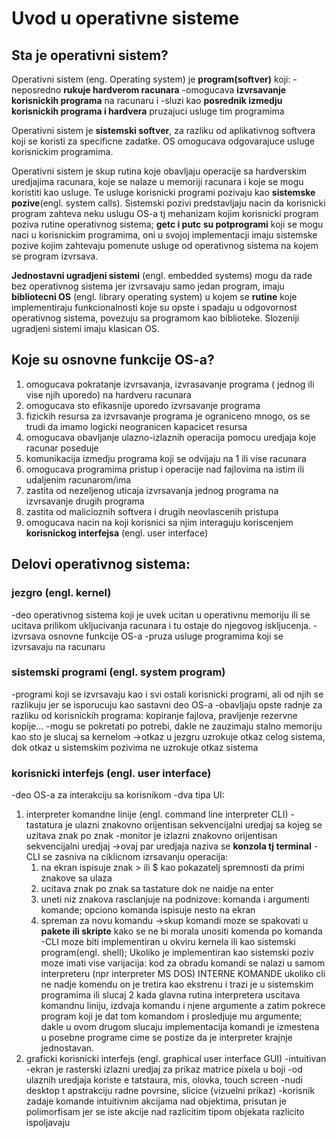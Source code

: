 # Uvod u operativne sisteme

## Sta je operativni sistem?

Operativni sistem (eng. Operating system) je **program(softver)** koji:
-neposredno **rukuje hardverom racunara**
-omogucava **izvrsavanje korisnickih programa** na racunaru i 
-sluzi kao **posrednik izmedju korisnickih programa i hardvera** pruzajuci usluge tim programima

Operativni sistem je **sistemski softver**, za razliku od aplikativnog softvera koji se koristi za specificne zadatke. OS omogucava odgovarajuce usluge korisnickim programima.

Operativni sistem je skup rutina koje obavljaju operacije sa hardverskim uredjajima racunara, koje se nalaze u memoriji racunara i koje se mogu koristiti kao usluge. Te usluge korisnicki programi pozivaju kao **sistemske pozive**(engl. system calls). Sistemski pozivi predstavljaju nacin da korisnicki program zahteva neku uslugu OS-a tj mehanizam kojim korisnicki program poziva rutine operativnog sistema; **getc i putc su potprogrami** koji se mogu naci u korisnickim programima, oni u svojoj implementacji imaju sistemske pozive kojim zahtevaju pomenute usluge od operativnog sistema na kojem se program izvrsava.

**Jednostavni ugradjeni sistemi** (engl. embedded systems) mogu da rade bez operativnog sistema jer izvrsavaju samo jedan program, imaju **bibliotecni OS** (engl. library operating system) u kojem se **rutine** koje implementiraju funkcionalnosti koje su opste i spadaju u odgovornost operativnog sistema, povezuju sa programom kao biblioteke. Slozeniji ugradjeni sistemi imaju klasican OS.

## Koje su osnovne funkcije OS-a?

1) omogucava pokratanje izvrsavanja, izvrasavanje programa ( jednog ili vise njih uporedo) na hardveru racunara
2) omogucava sto efikasnije uporedo izvrsavanje programa
3) fizickih resursa za izvrsavanje programa je ograniceno mnogo, os se trudi da imamo logicki neogranicen kapacicet resursa
4) omogucava obavljanje ulazno-izlaznih operacija pomocu uredjaja koje racunar poseduje
5) komunikacija izmedju programa koji se odvijaju na 1 ili vise racunara
6) omogucava programima pristup i operacije nad fajlovima na istim ili udaljenim racunarom/ima
7) zastita od nezeljenog uticaja izvrsavanja jednog programa na izvrsavanje drugih programa
8) zastita od malicioznih softvera i drugih neovlascenih pristupa
9) omogucava nacin na koji korisnici sa njim interaguju koriscenjem **korisnickog interfejsa** (engl. user interface)

## Delovi operativnog sistema:

### jezgro (engl. kernel)
-deo operativnog sistema koji je uvek ucitan u operativnu memoriju ili se ucitava prilikom ukljucivanja racunara i tu ostaje do njegovog iskljucenja.
-izvrsava osnovne funkcije OS-a 
-pruza usluge programima koji se izvrsavaju na racunaru
### sistemski programi (engl. system program)
-programi koji se izvrsavaju kao i svi ostali korisnicki programi, ali od njih se razlikuju jer se isporucuju kao sastavni deo OS-a
-obavljaju opste radnje za razliku od korisnickih programa: kopiranje fajlova, pravljenje rezervne kopije...
-mogu se pokretati po potrebi, dakle ne zauzimaju stalno memoriju kao sto je slucaj sa kernelom 
->otkaz u jezgru uzrokuje otkaz celog sistema, dok otkaz u sistemskim pozivima ne uzrokuje otkaz sistema
### korisnicki interfejs (engl. user interface)
-deo OS-a za interakciju sa korisnikom
-dva tipa UI:
1) interpreter komandne linije (engl. command line interpreter CLI)
   -tastatura je ulazni znakovno orijentisan sekvencijalni uredjaj sa kojeg se uzitava znak po znak
   -monitor je izlazni znakovno orijentisan sekvencijalni uredjaj
   ->ovaj par uredjaja naziva se **konzola tj terminal**
   -CLI se zasniva na ciklicnom izrsavanju operacija:
   1) na ekran ispisuje znak > ili $ kao pokazatelj spremnosti da primi znakove sa ulaza
   2) ucitava znak po znak sa tastature dok ne naidje na enter
   3) uneti niz znakova rasclanjuje na podnizove: komanda i argumenti komande; opciono komanda ispisuje nesto na ekran
   4) spreman za novu komandu
  ->skup komandi moze se spakovati u **pakete ili skripte** kako se ne bi morala unositi komenda po komanda
   -CLI moze biti implementiran u okviru kernela ili kao sistemski program(engl. shell);
   Ukoliko je implementiran kao sistemski poziv moze imati vise varijacija: kod za obradu komandi se nalazi u samom interpreteru (npr interpreter MS DOS) INTERNE KOMANDE ukoliko cli ne nadje komendu on je tretira kao ekstrenu i trazi je u sistemskim programima ili slucaj 2 kada glavna rutina interpretera uscitava komandnu liniju, izdvaja komandu i njene argumente a zatim pokrece program koji je dat tom komandom i prosledjuje mu argumente; dakle u ovom drugom slucaju implementacija komandi je izmestena u posebne programe cime se postize da je interpreter krajnje jednostavan.
3) graficki korisnicki interfejs (engl. graphical user interface GUI)
   -intuitivan
   -ekran je rasterski izlazni uredjaj za prikaz matrice pixela u boji
   -od ulaznih uredjaja koriste e tatstaura, mis, olovka, touch screen
   -nudi desktop t apstrakciju radne povrsine, slicice (vizuelni prikaz)
   -korisnik zadaje komande intuitivnim akcijama nad objektima, prisutan je polimorfisam jer se iste akcije nad razlicitim tipom objekata razlicito ispoljavaju













